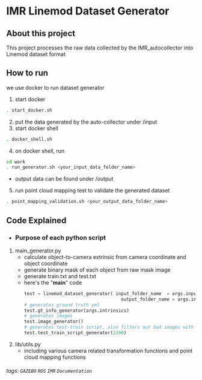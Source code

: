 IMR Linemod Dataset Generator
===

## About this project

This project processes the raw data collected by the IMR_autocollector into Linemod dataset format


## How to run


		
we use docker to run dataset generator
 
1. start docker
```sh
. start_docker.sh
```
2. put the data generated by the auto-collector under /input 
3. start docker shell
```sh
. docker_shell.sh 
```
4. on docker shell, run
```sh
cd work
. run_generator.sh <your_input_data_folder_name>
```
- output data can be found under /output
5. run point cloud mapping test to validate the generated dataset
```sh
. point_mapping_validation.sh <your_output_data_folder_name>
```
## Code Explained
* ### Purpose of each python script
1. main_generator.py
    - calculate object-to-camera extrinsic from camera coordinate and object coordinate
    - generate binary mask of each object from raw mask image
    - generate train.txt and test.txt
    - here's the "__main__" code 
		```python
		test = linemod_dataset_generator( input_folder_name  = args.input_folder_name,
		                                    output_folder_name = args.input_folder_name+"_output")
		# generates ground truth yml
		test.gt_info_generator(args.intrinsics)
		# generates images
		test.image_generator()
		# generates test-train script, also filters out bad images with mask pixel under ceratin threshold
		test.test_train_script_generator(2200)
		```
2. lib/utils.py
    - including various camera related transformation functions and point cloud mapping functions

###### tags: `GAZEBO` `ROS` `IMR` `Documentation`
